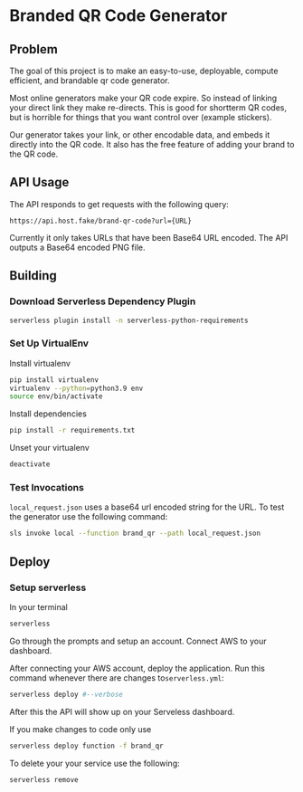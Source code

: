 # Branded QR Code Generator
## Problem
The goal of this project is to make an easy-to-use, deployable, compute efficient, and brandable qr code generator.

Most online generators make your QR code expire. So instead of linking your direct link they make re-directs. This is good for shortterm QR codes, but is horrible for things that you want control over (example stickers).

Our generator takes your link, or other encodable data, and embeds it directly into the QR code. It also has the free feature of adding your brand to the QR code.

## API Usage
The API responds to get requests with the following query:
```
https://api.host.fake/brand-qr-code?url={URL}
```
Currently it only takes URLs that have been Base64 URL encoded. The API outputs a Base64 encoded PNG file.

## Building
### Download Serverless Dependency Plugin
```bash
serverless plugin install -n serverless-python-requirements
```

### Set Up VirtualEnv
Install virtualenv
```bash
pip install virtualenv
virtualenv --python=python3.9 env
source env/bin/activate
```
Install dependencies
```bash
pip install -r requirements.txt
```
Unset your virtualenv
```bash
deactivate
```

### Test Invocations
```local_request.json``` uses a base64 url encoded string for the URL.
To test the generator use the following command:
```bash
sls invoke local --function brand_qr --path local_request.json
```


## Deploy
### Setup serverless
In your terminal
```bash
serverless
```
Go through the prompts and setup an account. Connect AWS to your dashboard.

After connecting your AWS account, deploy the application. Run this command whenever there are changes to```serverless.yml```:

```bash
serverless deploy #--verbose
```
After this the API will show up on your Serveless dashboard.


If you make changes to code only use
```bash
serverless deploy function -f brand_qr
```

To delete your your service use the following:
```bash
serverless remove
```
